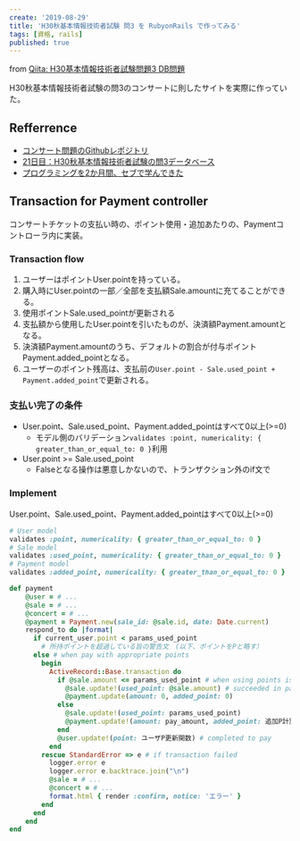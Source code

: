 ```yaml
---
create: '2019-08-29'
title: 'H30秋基本情報技術者試験 問3 を RubyonRails で作ってみる'
tags: [資格, rails]
published: true
---
```


from [Qiita: H30基本情報技術者試験問題3 DB問題](https://qiita.com/OriverK/items/4e71ebd81a6ef372dcf9)

H30秋基本情報技術者試験の問3のコンサートに則したサイトを実際に作っていた。

## Refferrence

- [コンサート問題のGithubレポジトリ](https://github.com/oriverk/ConcertTicket)
- [21日目：H30秋基本情報技術者試験の問3データベース](https://qiita.com/OriverK/items/6efe454be2d6be84ceb5)
- [プログラミングを2か月間、セブで学んできた](https://qiita.com/OriverK/items/30d8941c7799c9aa6dfd)

## Transaction for Payment controller

コンサートチケットの支払い時の、ポイント使用・追加あたりの、Paymentコントローラ内に実装。

### Transaction flow

1. ユーザーはポイントUser.pointを持っている。
2. 購入時にUser.pointの一部／全部を支払額Sale.amountに充てることができる。
3. 使用ポイントSale.used_pointが更新される
4. 支払額から使用したUser.pointを引いたものが、決済額Payment.amountとなる。
5. 決済額Payment.amountのうち、デフォルトの割合が付与ポイントPayment.added_pointとなる。
6. ユーザーのポイント残高は、支払前の`User.point - Sale.used_point + Payment.added_point`で更新される。

### 支払い完了の条件

- User.point、Sale.used_point、Payment.added_pointはすべて0以上(>=0)
  - モデル側のバリデーション`validates :point, numericality: { greater_than_or_equal_to: 0 }`利用
- User.point >= Sale.used_point
  - Falseとなる操作は悪意しかないので、トランザクション外のif文で

### Implement

 User.point、Sale.used_point、Payment.added_pointはすべて0以上(>=0)

```rb
# User model
validates :point, numericality: { greater_than_or_equal_to: 0 }
# Sale model
validates :used_point, numericality: { greater_than_or_equal_to: 0 }
# Payment model
validates :added_point, numericality: { greater_than_or_equal_to: 0 }
```

```rb:users_controller.rb
def payment
    @user = # ...
    @sale = # ...
    @concert = # ...
    @payment = Payment.new(sale_id: @sale.id, date: Date.current)
    respond_to do |format|
      if current_user.point < params_used_point 
        # 所持ポイントを超過している旨の警告文　(以下、ポイントをPと略す）
      else # when pay with appropriate points
        begin
          ActiveRecord::Base.transaction do
            if @sale.amount <= params_used_point # when using points is over sale price
              @sale.update!(used_point: @sale.amount) # succeeded in paying
              @payment.update(amount: 0, added_point: 0) 
            else
              @sale.update!(used_point: params_used_point)
              @payment.update!(amount: pay_amount, added_point: 追加P計算関数)
            end
            @user.update!(point: ユーザP更新関数) # completed to pay
          end
        rescue StandardError => e # if transaction failed
          logger.error e
          logger.error e.backtrace.join("\n")
          @sale = # ...
          @concert = # ...
          format.html { render :confirm, notice: 'エラー' }
        end
      end
    end
end
```
